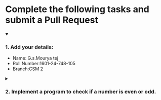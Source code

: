 # Complete the following tasks and submit a Pull Request
<details open>
<summary><h3>1. Add your details: </h3></summary>
<ul>
  <li> Name: G.s.Mourya tej</li>
  <li> Roll Number:1601-24-748-105 </li>
  <li> Branch:CSM 2 </li>
</ul>
</details>
<details>
<summary><h3> 2. Implement a program to check if a number is even or odd. </h3></summary>
<ul>
  <li> Create a new file in the repository and add your code. </li>
  <li> Use any programming language of your choice. </li>
</ul>
</details>
